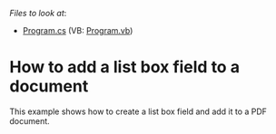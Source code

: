 <!-- default file list -->
*Files to look at*:

* [Program.cs](./CS/AddListBoxField/Program.cs) (VB: [Program.vb](./VB/AddListBoxField/Program.vb))
<!-- default file list end -->
# How to add a list box field to a document


This example shows how to create a list box field and add it to a PDF document.

<br/>


